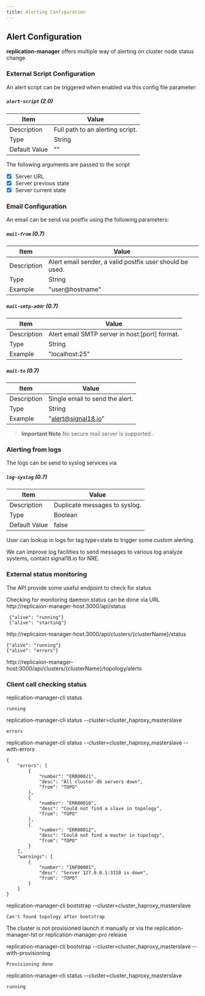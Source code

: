 ```yaml
---
title: Alerting Configuration
---
```


## Alert Configuration

**replication-manager** offers multiple way of alerting on cluster node status change.

### External Script Configuration

An alert script can be triggered when enabled via this config file parameter:


##### `alert-script` (2.0)

| Item | Value |
| ---- | ----- |
| Description | Full path to an alerting script. |
| Type | String |
| Default Value | "" |  

The following arguments are passed to the script

- [x] Server URL
- [x] Server previous state
- [x] Server current state

### Email Configuration

An email can be send via postfix using the following parameters:

##### `mail-from` (0.7)

| Item | Value |
| ---- | ----- |
| Description | Alert email sender, a valid postfix user should be used. |
| Type | String |
| Example | "user@hostname" |  

##### `mail-smtp-addr` (0.7)

| Item | Value |
| ---- | ----- |
| Description | Alert email SMTP server in host:[port] format. |
| Type | String |
| Example | "localhost:25" |  

##### `mail-to` (0.7)

| Item | Value |
| ---- | ----- |
| Description | Single email to send the alert. |
| Type | String |
| Example | "alert@signal18.io" |  


>__Important Note__ No secure mail server is supported .

### Alerting from logs

The logs can be send to syslog services via

##### `log-syslog` (0.7)

| Item | Value |
| ---- | ----- |
| Description | Duplicate messages to syslog. |
| Type | Boolean |
| Default Value | false |  


User can lookup in logs for tag type=state to trigger some custom alerting.

We can improve log facilities to send messages to various log analyze systems, contact signal18.io for NRE.


### External status monitoring

The API provide some useful endpoint to check for status

Checking for monitoring daemon status can be done via URL     
http://replicaion-manager-host:3000/api/status
```
 {"alive": "running"}
 {"alive": "starting"}
```

http://replicaion-manager-host:3000/api/clusters/{clusterName}/status

```
{"alive": "running"}
{"alive": "errors"}
```
http://replicaion-manager-host:3000/api/clusters/{clusterName}/topology/alerts

### Client call checking status  

replication-manager-cli status  
```
running
```
replication-manager-cli status  --cluster=cluster_haproxy_masterslave
```
errors
```

replication-manager-cli status  --cluster=cluster_haproxy_masterslave --with-errors
```
{
	"errors": [
		{
			"number": "ERR00021",
			"desc": "All cluster db servers down",
			"from": "TOPO"
		},
		{
			"number": "ERR00010",
			"desc": "Could not find a slave in topology",
			"from": "TOPO"
		},
		{
			"number": "ERR00012",
			"desc": "Could not find a master in topology",
			"from": "TOPO"
		}
	],
	"warnings": [
		{
			"number": "INF00001",
			"desc": "Server 127.0.0.1:3310 is down",
			"from": "TOPO"
		}
	]
}
```

replication-manager-cli bootstrap  --cluster=cluster_haproxy_masterslave
```
Can't found topology after bootstrap
```

The cluster is not provisioned  launch it manually or via the replication-manager-tst or replication-manager-pro release

replication-manager-cli bootstrap  --cluster=cluster_haproxy_masterslave --with-provisioning
```
Provisioning done
```
replication-manager-cli status  --cluster=cluster_haproxy_masterslave
```
running
```
